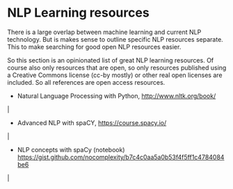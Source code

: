 NLP Learning resources
======================

There is a large overlap between machine learning and current NLP
technology. But is makes sense to outline specific NLP resources
separate. This to make searching for good open NLP resources easier.

So this section is an opinionated list of great NLP learning resources.
Of course also only resources that are open, so only resources published
using a Creative Commons license (cc-by mostly) or other real open
licenses are included. So all references are open access resources.

-   Natural Language Processing with Python, <http://www.nltk.org/book/>

| 

-   Advanced NLP with spaCY, <https://course.spacy.io/>

| 

-   NLP concepts with spaCy (notebook)
    <https://gist.github.com/nocomplexity/b7c4c0aa5a0b53f4f5ff1c4784084be6>

| 
